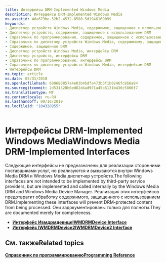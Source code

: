 ```yaml
---
title: Интерфейсы DRM-Implemented Windows Media
description: Интерфейсы DRM-Implemented Windows Media
ms.assetid: 4da673be-52b2-4532-8580-5d1946169099
keywords:
- Диспетчер устройств Windows Media, содержимое, защищенное с использованием DRM
- Диспетчер устройств, содержимое, защищенное с использованием DRM
- Справочник по программированию, содержимое, защищенное с использованием DRM
- Справочник по диспетчер устройств Windows Media, содержимому, защищенному с использованием DRM
- Содержимое, защищенное DRM
- Диспетчер устройств Windows Media, интерфейсы DRM
- Диспетчер устройств, интерфейсы DRM
- Справочник по программированию, интерфейсы DRM
- Справочник по диспетчер устройств Windows Media, интерфейсам DRM
- Интерфейсы DRM
ms.topic: article
ms.date: 05/31/2018
ms.openlocfilehash: 600680857a4e03b4bdfa473b3f1b0246fc8b6a94
ms.sourcegitcommit: 2d531328b6ed82d4ad971a45a5131b430c5866f7
ms.translationtype: MT
ms.contentlocale: ru-RU
ms.lasthandoff: 09/16/2019
ms.locfileid: "104328955"
---
```

# <a name="windows-media-drm-implemented-interfaces"></a><span data-ttu-id="4816b-113">Интерфейсы DRM-Implemented Windows Media</span><span class="sxs-lookup"><span data-stu-id="4816b-113">Windows Media DRM-Implemented Interfaces</span></span>

<span data-ttu-id="4816b-114">Следующие интерфейсы не предназначены для реализации сторонними поставщиками услуг, но реализуются и вызываются внутри Windows Media DRM и Windows Media диспетчер устройств.</span><span class="sxs-lookup"><span data-stu-id="4816b-114">The following interfaces are not intended to be implemented by third-party service providers, but are implemented and called internally by the Windows Media DRM and Windows Media Device Manager.</span></span> <span data-ttu-id="4816b-115">Реализация этих интерфейсов предотвратит обработку содержимого, защищенного с использованием DRM.</span><span class="sxs-lookup"><span data-stu-id="4816b-115">Implementing these interfaces will prevent DRM-protected content from being processed.</span></span> <span data-ttu-id="4816b-116">Они задокументированы только для полноты.</span><span class="sxs-lookup"><span data-stu-id="4816b-116">They are documented merely for completeness.</span></span>

-   [<span data-ttu-id="4816b-117">**Интерфейс Ивмдрмдевице**</span><span class="sxs-lookup"><span data-stu-id="4816b-117">**IWMDRMDevice Interface**</span></span>](iwmdrmdevice.md)
-   [<span data-ttu-id="4816b-118">**Интерфейс IWMDRMDevice2**</span><span class="sxs-lookup"><span data-stu-id="4816b-118">**IWMDRMDevice2 Interface**</span></span>](iwmdrmdevice2.md)

## <a name="related-topics"></a><span data-ttu-id="4816b-119">См. также</span><span class="sxs-lookup"><span data-stu-id="4816b-119">Related topics</span></span>

<dl> <dt>

[<span data-ttu-id="4816b-120">**Справочник по программированию**</span><span class="sxs-lookup"><span data-stu-id="4816b-120">**Programming Reference**</span></span>](programming-reference.md)
</dt> </dl>

 

 




